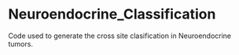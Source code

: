 # Neuroendocrine_Classification
Code used to generate the cross site clasification in Neuroendocrine tumors.
